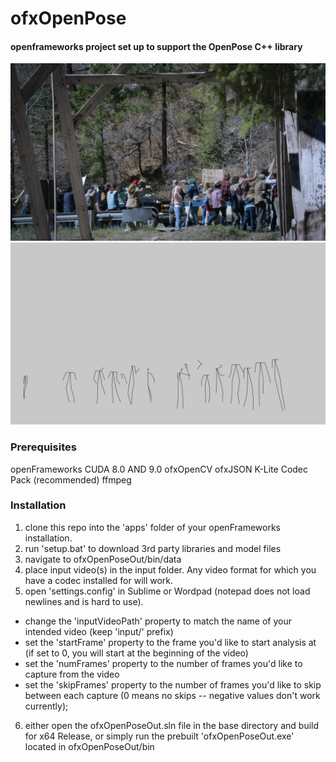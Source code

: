 # ofxOpenPose
#### openframeworks project set up to support the OpenPose C++ library
![alt text](https://raw.githubusercontent.com/heximhotep/ofxOpenPoseOut/master/docs/example_img_in.jpg "input frame")
![alt text](https://raw.githubusercontent.com/heximhotep/ofxOpenPoseOut/master/docs/example_img_out.jpg "output frame")

### Prerequisites
openFrameworks
CUDA 8.0 AND 9.0
ofxOpenCV
ofxJSON
K-Lite Codec Pack
(recommended) ffmpeg

### Installation
1. clone this repo into the 'apps' folder of your openFrameworks installation. 
2. run 'setup.bat' to download 3rd party libraries and model files
3. navigate to ofxOpenPoseOut/bin/data
4. place input video(s) in the input folder. Any video format for which you have a codec installed for will work. 
5. open 'settings.config' in Sublime or Wordpad (notepad does not load newlines and is hard to use).
  - change the 'inputVideoPath' property to match the name of your intended video (keep 'input/' prefix)
  - set the 'startFrame' property to the frame you'd like to start analysis at (if set to 0, you will start at the beginning of the video)
  - set the 'numFrames' property to the number of frames you'd like to capture from the video
  - set the 'skipFrames' property to the number of frames you'd like to skip between each capture (0 means no skips -- negative values don't work currently);
6. either open the ofxOpenPoseOut.sln file in the base directory and build for x64 Release, or simply run the prebuilt 'ofxOpenPoseOut.exe' located in ofxOpenPoseOut/bin
